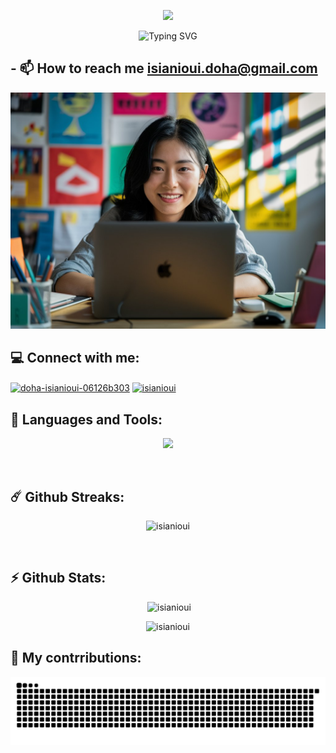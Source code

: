 
<p align="center"><img src="https://readme-typing-svg.herokuapp.com/?font=Righteous&size=35&center=true&vCenter=true&width=500&height=70&duration=4000&lines=Hi+There!+%F0%9F%91%8B;+I%27m+ISIANIOUI+Doha!;" /></p>
<p align="center"><img src="https://readme-typing-svg.herokuapp.com?font=Poetsen+one&pause=1000&color=8931F7&random=false&width=435&height=100&lines=A+passionate+developer+from+Morocco" alt="Typing SVG" /></p>




## - 📫 How to reach me **isianioui.doha@gmail.com**

<p align="center" margin="0"> 
    <img alt="coding" src="https://github.com/isianioui/isianioui/blob/main/IMG-20240525-WA0002.jpg" /> 
</p>



## 💻 Connect with me:
<p align="left">
<a href="https://linkedin.com/in/doha-isianioui-06126b303" target="blank"><img align="center" src="https://raw.githubusercontent.com/rahuldkjain/github-profile-readme-generator/master/src/images/icons/Social/linked-in-alt.svg" alt="doha-isianioui-06126b303" height="30" width="40" /></a>
<a href="https://instagram.com/isianioui" target="blank"><img align="center" src="https://raw.githubusercontent.com/rahuldkjain/github-profile-readme-generator/master/src/images/icons/Social/instagram.svg" alt="isianioui" height="30" width="40" /></a>
</p>

## 🎯 Languages and Tools:

<p align="center"> <img src="https://skillicons.dev/icons?i=c,cpp,html,css,js,nodejs,php,mysql,linux,github,git,vscode,windows,)](https://skillicons.dev)"/></p>

<br>

## ☄️ Github Streaks:
<p align="center" ><img src="https://github-readme-stats.vercel.app/api/top-langs?username=isianioui&show_icons=true&locale=en&layout=compact&theme=tokyonight" alt="isianioui" /></p>
<br>


## ⚡ Github Stats:
<p align="center">&nbsp;<img src="https://github-readme-stats.vercel.app/api?username=isianioui&show_icons=true&locale=en&theme=tokyonight" alt="isianioui" /></p>



<p align="center"><img  src="https://github-readme-streak-stats.herokuapp.com/?user=isianioui&theme=tokyonight" alt="isianioui" /></p>


## 🐍 My contrributions:
<p img align="center" ><img src="https://raw.githubusercontent.com/isianioui/isianioui/output/github-contribution-grid-snake-dark.svg?palette=github-dark" alt="Snake eating my contributions" /></p>



